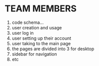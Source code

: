  # TEAM MEMBERS
1. code schema...
2. user creation and usage
3. user log in
4. user setting up their account
5. user taking to the main page
6. the pages are divided into 3 for desktop
7. sidebar for navigation
8. etc


